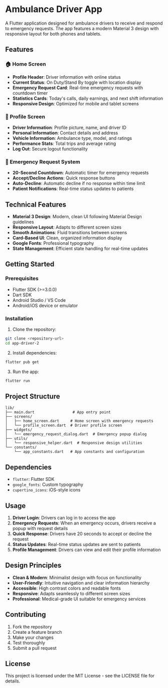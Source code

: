# Ambulance Driver App

A Flutter application designed for ambulance drivers to receive and respond to emergency requests. The app features a modern Material 3 design with responsive layout for both phones and tablets.

## Features

### 🏠 Home Screen
- **Profile Header**: Driver information with online status
- **Current Status**: On Duty/Stand By toggle with location display
- **Emergency Request Card**: Real-time emergency requests with countdown timer
- **Statistics Cards**: Today's calls, daily earnings, and next shift information
- **Responsive Design**: Optimized for mobile and tablet screens

### 👤 Profile Screen
- **Driver Information**: Profile picture, name, and driver ID
- **Personal Information**: Contact details and address
- **Vehicle Information**: Ambulance type, model, and ratings
- **Performance Stats**: Total trips and average rating
- **Log Out**: Secure logout functionality

### 🚨 Emergency Request System
- **20-Second Countdown**: Automatic timer for emergency requests
- **Accept/Decline Actions**: Quick response buttons
- **Auto-Decline**: Automatic decline if no response within time limit
- **Patient Notifications**: Real-time status updates to patients

## Technical Features

- **Material 3 Design**: Modern, clean UI following Material Design guidelines
- **Responsive Layout**: Adapts to different screen sizes
- **Smooth Animations**: Fluid transitions between screens
- **Card-Based UI**: Clean, organized information display
- **Google Fonts**: Professional typography
- **State Management**: Efficient state handling for real-time updates

## Getting Started

### Prerequisites
- Flutter SDK (>=3.0.0)
- Dart SDK
- Android Studio / VS Code
- Android/iOS device or emulator

### Installation

1. Clone the repository:
```bash
git clone <repository-url>
cd app-driver-2
```

2. Install dependencies:
```bash
flutter pub get
```

3. Run the app:
```bash
flutter run
```

## Project Structure

```
lib/
├── main.dart                 # App entry point
├── screens/
│   ├── home_screen.dart     # Home screen with emergency requests
│   └── profile_screen.dart  # Driver profile screen
├── widgets/
│   └── emergency_request_dialog.dart  # Emergency popup dialog
├── utils/
│   └── responsive_helper.dart  # Responsive design utilities
└── constants/
    └── app_constants.dart   # App constants and configuration
```

## Dependencies

- `flutter`: Flutter SDK
- `google_fonts`: Custom typography
- `cupertino_icons`: iOS-style icons

## Usage

1. **Driver Login**: Drivers can log in to access the app
2. **Emergency Requests**: When an emergency occurs, drivers receive a popup with request details
3. **Quick Response**: Drivers have 20 seconds to accept or decline the request
4. **Status Updates**: Real-time status updates are sent to patients
5. **Profile Management**: Drivers can view and edit their profile information

## Design Principles

- **Clean & Modern**: Minimalist design with focus on functionality
- **User-Friendly**: Intuitive navigation and clear information hierarchy
- **Accessible**: High contrast colors and readable fonts
- **Responsive**: Adapts seamlessly to different screen sizes
- **Professional**: Medical-grade UI suitable for emergency services

## Contributing

1. Fork the repository
2. Create a feature branch
3. Make your changes
4. Test thoroughly
5. Submit a pull request

## License

This project is licensed under the MIT License - see the LICENSE file for details.
